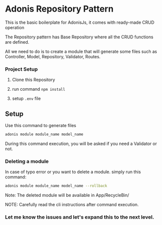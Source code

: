 # Adonis Repository Pattern

This is the basic boilerplate for AdonisJs, it comes with ready-made CRUD operation

The Repository pattern has Base Repository where all the CRUD functions are defined. 

All we need to do is to create a module that will generate some files such as Controller, Model, Repository, Validator, Routes.

### Project Setup
1. Clone this Repository

2. run command `npm install`

3. setup `.env` file


## Setup
Use this command to generate files

```bash
adonis module module_name model_name
```

During this command execution, you will be asked if you need a Validator or not.


### Deleting a module
In case of typo error or you want to delete a module. simply run this command:

```bash
adonis module module_name model_name --rollback
```
Note: The deleted module will be available in App/RecycleBin/

NOTE: Carefully read the cli instructions after command execution.

### Let me know the issues and let's expand this to the next level.
